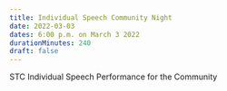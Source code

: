 ```yaml
---
title: Individual Speech Community Night
date: 2022-03-03
dates: 6:00 p.m. on March 3 2022
durationMinutes: 240
draft: false
---
```

STC Individual Speech Performance for the Community